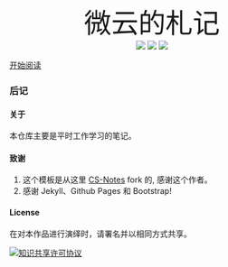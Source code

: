 

<div align='center'>
    <span style="font-family:Aril;font-size:48px;">微云的札记</span>
    <br>
    <a href="https://weyunx.com/notes">
        <img src="https://img.shields.io/badge/>-read-brightgreen.svg"></a>
    <a href="">
    	<img src="https://img.shields.io/appveyor/ci/gruntjs/grunt.svg"></a>
    <a href="">
    	<img src="https://img.shields.io/github/last-commit/google/skia.svg"></a>
</div>



[开始阅读](https://weyunx.com/notes)   



### 后记 

#### 关于

本仓库主要是平时工作学习的笔记。

#### 致谢

1. 这个模板是从这里 [CS-Notes](https://cyc2018.github.io/CS-Notes) fork 的, 感谢这个作者。
2. 感谢 Jekyll、Github Pages 和 Bootstrap!

#### License

在对本作品进行演绎时，请署名并以相同方式共享。

<a rel="license" href="http://creativecommons.org/licenses/by-nc-sa/4.0/"><img alt="知识共享许可协议" style="border-width:0" src="https://i.creativecommons.org/l/by-nc-sa/4.0/88x31.png" /></a>

